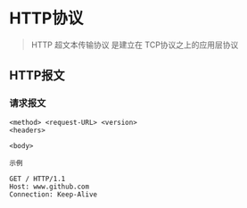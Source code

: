 # HTTP协议

> HTTP 超文本传输协议 是建立在 TCP协议之上的应用层协议

## HTTP报文

### 请求报文

```
<method> <request-URL> <version>
<headers>

<body>
```

`示例`

```
GET / HTTP/1.1
Host: www.github.com
Connection: Keep-Alive
```
